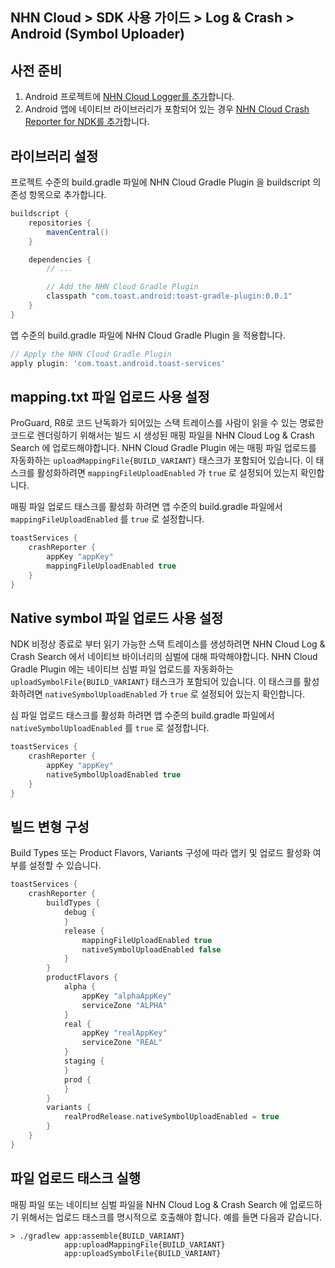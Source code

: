 ## NHN Cloud > SDK 사용 가이드 > Log & Crash > Android (Symbol Uploader)

## 사전 준비

1. Android 프로젝트에 [NHN Cloud Logger를 추가](/nhncloud/ko/nhncloud-sdk/log-collector-android/)합니다.
2. Android 앱에 네이티브 라이브러리가 포함되어 있는 경우 [NHN Cloud Crash Reporter for NDK를 추가](/nhncloud/ko/nhncloud-sdk/log-collector-ndk/)합니다.

## 라이브러리 설정

프로젝트 수준의 build.gradle 파일에 NHN Cloud Gradle Plugin 을 buildscript 의존성 항목으로 추가합니다.

```groovy
buildscript {
    repositories {
        mavenCentral()
    }

    dependencies {
        // ...

        // Add the NHN Cloud Gradle Plugin
        classpath "com.toast.android:toast-gradle-plugin:0.0.1"
    }
}
```

앱 수준의 build.gradle 파일에 NHN Cloud Gradle Plugin 을 적용합니다.

```groovy
// Apply the NHN Cloud Gradle Plugin
apply plugin: 'com.toast.android.toast-services'
```

## mapping.txt 파일 업로드 사용 설정

ProGuard, R8로 코드 난독화가 되어있는 스택 트레이스를 사람이 읽을 수 있는 명료한 코드로 렌더링하기 위해서는 빌드 시 생성된 매핑 파일을 NHN Cloud Log & Crash Search 에 업로드해야합니다.
NHN Cloud Gradle Plugin 에는 매핑 파일 업로드를 자동화하는 `uploadMappingFile{BUILD_VARIANT}` 태스크가 포함되어 있습니다. 이 태스크를 활성화하려면 `mappingFileUploadEnabled` 가 `true` 로 설정되어 있는지 확인합니다.


매핑 파일 업로드 태스크를 활성화 하려면 앱 수준의 build.gradle 파일에서 `mappingFileUploadEnabled` 를 `true` 로 설정합니다.

```groovy
toastServices {
    crashReporter {
        appKey "appKey"
        mappingFileUploadEnabled true
    }
}
```

## Native symbol 파일 업로드 사용 설정

NDK 비정상 종료로 부터 읽기 가능한 스택 트레이스를 생성하려면 NHN Cloud Log & Crash Search 에서 네이티브 바이너리의 심벌에 대해 파악해야합니다.
NHN Cloud Gradle Plugin 에는 네이티브 심벌 파일 업로드를 자동화하는 `uploadSymbolFile{BUILD_VARIANT}` 태스크가 포함되어 있습니다.
이 태스크를 활성화하려면 `nativeSymbolUploadEnabled` 가 `true` 로 설정되어 있는지 확인합니다.

심 파일 업로드 태스크를 활성화 하려면 앱 수준의 build.gradle 파일에서 `nativeSymbolUploadEnabled` 를 `true` 로 설정합니다.

```groovy
toastServices {
    crashReporter {
        appKey "appKey"
        nativeSymbolUploadEnabled true
    }
}
```

## 빌드 변형 구성

Build Types 또는 Product Flavors, Variants 구성에 따라 앱키 및 업로드 활성화 여부를 설정할 수 있습니다.

```groovy
toastServices {
    crashReporter {
        buildTypes {
            debug {
            }
            release {
                mappingFileUploadEnabled true
                nativeSymbolUploadEnabled false
            }
        }
        productFlavors {
            alpha {
                appKey "alphaAppKey"
                serviceZone "ALPHA"
            }
            real {
                appKey "realAppKey"
                serviceZone "REAL"
            }
            staging {
            }
            prod {
            }
        }
        variants {
            realProdRelease.nativeSymbolUploadEnabled = true
        }
    }
}
```

## 파일 업로드 태스크 실행

매핑 파일 또는 네이티브 심벌 파일을 NHN Cloud Log & Crash Search 에 업로드하기 위해서는 업로드 태스크를 명시적으로 호출해야 합니다.
예를 들면 다음과 같습니다.

```
> ./gradlew app:assemble{BUILD_VARIANT}
            app:uploadMappingFile{BUILD_VARIANT}
            app:uploadSymbolFile{BUILD_VARIANT}
```
